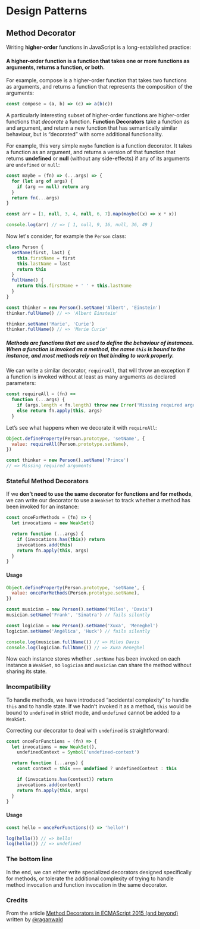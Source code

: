 # Design Patterns

## Method Decorator

Writing **higher-order** functions in JavaScript is a long-established practice:

#### A higher-order function is a function that takes one or more functions as arguments, returns a function, or both.

For example, compose is a higher-order function that takes two functions as arguments, and returns a function that represents the composition of the arguments:

```js
const compose = (a, b) => (c) => a(b(c))
```

A particularly interesting subset of higher-order functions are higher-order functions that _decorate_ a function. **Function Decorators** take a function as and argument, and return a new function that has semantically similar behaviour, but is “decorated” with some additional functionality.

For example, this very simple `maybe` function is a function decorator. It takes a function as an argument, and returns a version of that function that returns **undefined** or **null** (without any side-effects) if any of its arguments are `undefined` or `null`:

```js
const maybe = (fn) => (...args) => {
  for (let arg of args) {
    if (arg == null) return arg
  }
  return fn(...args)
}

const arr = [1, null, 3, 4, null, 6, 7].map(maybe((x) => x * x))

console.log(arr) // => [ 1, null, 9, 16, null, 36, 49 ]
```

Now let's consider, for example the `Person` class:

```js
class Person {
  setName(first, last) {
    this.firstName = first
    this.lastName = last
    return this
  }
  fullName() {
    return this.firstName + ' ' + this.lastName
  }
}

const thinker = new Person().setName('Albert', 'Einstein')
thinker.fullName() // => 'Albert Einstein'

thinker.setName('Marie', 'Curie')
thinker.fullName() // => 'Marie Curie'
```

##### Methods are functions that are used to define the behaviour of instances. When a function is invoked as a method, the name `this` is bound to the instance, and most methods rely on that binding to work properly.

We can write a similar decorator, `requireAll`, that will throw an exception if a function is invoked without at least as many arguments as declared parameters:

```js
const requireAll = (fn) =>
  function (...args) {
    if (args.length < fn.length) throw new Error('Missing required arguments')
    else return fn.apply(this, args)
  }
```

Let’s see what happens when we decorate it with `requireAll`:

```js
Object.defineProperty(Person.prototype, 'setName', {
  value: requireAll(Person.prototype.setName),
})

const thinker = new Person().setName('Prince')
// => Missing required arguments
```

### Stateful Method Decorators

If we **don’t need to use the same decorator for functions and for methods**, we can write our decorator to use a `WeakSet` to track whether a method has been invoked for an instance:

```js
const onceForMethods = (fn) => {
  let invocations = new WeakSet()

  return function (...args) {
    if (invocations.has(this)) return
    invocations.add(this)
    return fn.apply(this, args)
  }
}
```

#### Usage

```js
Object.defineProperty(Person.prototype, 'setName', {
  value: onceForMethods(Person.prototype.setName),
})

const musician = new Person().setName('Miles', 'Davis')
musician.setName('Frank', 'Sinatra') // fails silently

const logician = new Person().setName('Xuxa', 'Meneghel')
logician.setName('Angélica', 'Huck') // fails silently

console.log(musician.fullName()) // => Miles Davis
console.log(logician.fullName()) // => Xuxa Meneghel
```

Now each instance stores whether `.setName` has been invoked on each instance a `WeakSet`, so `logician` and `musician` can share the method without sharing its state.

### Incompatibility

To handle methods, we have introduced “accidental complexity” to handle `this` and to handle state. If we hadn’t invoked it as a method, `this` would be bound to `undefined` in strict mode, and `undefined` cannot be added to a `WeakSet`.

Correcting our decorator to deal with `undefined` is straightforward:

```js
const onceForFunctions = (fn) => {
  let invocations = new WeakSet(),
    undefinedContext = Symbol('undefined-context')

  return function (...args) {
    const context = this === undefined ? undefinedContext : this

    if (invocations.has(context)) return
    invocations.add(context)
    return fn.apply(this, args)
  }
}
```

#### Usage

```js
const hello = onceForFunctions(() => 'hello!')

log(hello()) // => hello!
log(hello()) // => undefined
```

### The bottom line

In the end, we can either write specialized decorators designed specifically for methods, or tolerate the additional complexity of trying to handle method invocation and function invocation in the same decorator.

### Credits

From the article [Method Decorators in ECMAScript 2015 (and beyond)](http://raganwald.com/2015/06/28/method-decorators.html) written by [@raganwald](https://github.com/raganwald)
